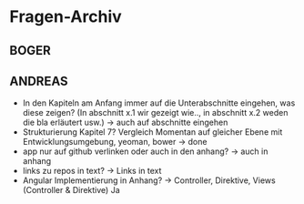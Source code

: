 # Fragen-Archiv

## BOGER


## ANDREAS

- In den Kapiteln am Anfang immer auf die Unterabschnitte eingehen, was diese zeigen? (In abschnitt x.1 wir gezeigt wie.., in abschnitt x.2 weden die bla erläutert usw.) -> auch auf abschnitte eingehen
- Strukturierung Kapitel 7? Vergleich Momentan auf gleicher Ebene mit Entwicklungsumgebung, yeoman, bower -> done
- app nur auf github verlinken oder auch in den anhang? -> auch in anhang
- links zu repos in text? -> Links in text
- Angular Implementierung in Anhang?
  -> Controller, Direktive, Views (Controller & Direktive) Ja
